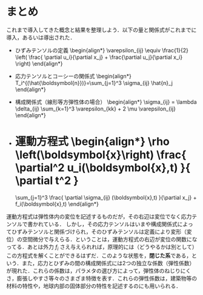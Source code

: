 # まとめ
これまで導入してきた概念と結果を整理しよう．以下の量と関係式がこれまでに導入，あるいは導出された．

* ひずみテンソルの定義
  \begin{align*}
    \varepsilon_{ij} \equiv \frac{1}{2} \left( \frac{ \partial u_i}{\partial x_j} + \frac{\partial u_j}{\partial x_i} \right) 
  \end{align*}

* 応力テンソルとコーシーの関係式
  \begin{align*}
    T_i^{(\hat{\boldsymbol{n}})}=\sum_{j=1}^3  \sigma_{ij} \hat{n}_j
  \end{align*}

* 構成関係式（線形等方弾性体の場合）
  \begin{align*}
    \sigma_{ij} = \lambda \delta_{ij}  \sum_{k=1}^3  \varepsilon_{kk} + 2 \mu \varepsilon_{ij}
  \end{align*}

* 運動方程式
  \begin{align*}
    \rho \left(\boldsymbol{x}\right)  \frac{ \partial^2 u_i(\boldsymbol{x},t) }{ \partial t^2 } 
    =
    \sum_{j=1}^3
    \frac{  \partial \sigma_{ij} (\boldsymbol{x},t) }{\partial x_j} +  f_i(\boldsymbol{x},t) 
  \end{align*}


運動方程式は弾性体内の変位を記述するものだが，その右辺は変位でなく応力テンソルで書かれている．
しかし，その応力テンソルはいまや構成関係式によってひずみテンソルと関係づけられ，そのひずみテンソルは定義により変形（変位）の空間微分で与えらる．ということは，運動方程式の右辺が変位の関数になってる．あとは外力 $f_i$ さえ与えられれば，原理的には（どうやるかは別として）この方程式を解くことができるはずだ．このような状態を，**閉じた系**である，という．また，応力とひずみの間の構成関係式には2つの独立な係数（弾性係数）が現れた．これらの係数は，パラメタの選び方によって，弾性体のねじりにくさ，膨張しやすさ等々のさまざま特徴を表す．これらの弾性係数は，建築物等の材料の特性や，地球内部の固体部分の特性を記述するのにも用いられる．

